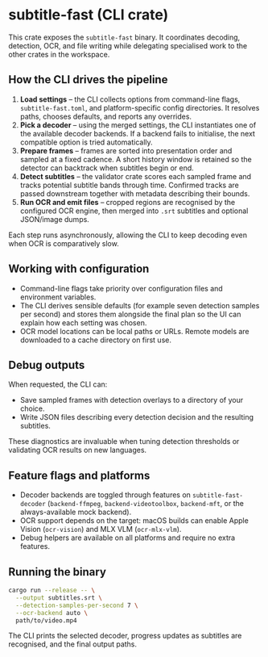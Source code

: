# subtitle-fast (CLI crate)

This crate exposes the `subtitle-fast` binary. It coordinates decoding, detection, OCR, and file writing while delegating
specialised work to the other crates in the workspace.

## How the CLI drives the pipeline

1. **Load settings** – the CLI collects options from command-line flags, `subtitle-fast.toml`, and platform-specific config
   directories. It resolves paths, chooses defaults, and reports any overrides.
2. **Pick a decoder** – using the merged settings, the CLI instantiates one of the available decoder backends. If a backend
   fails to initialise, the next compatible option is tried automatically.
3. **Prepare frames** – frames are sorted into presentation order and sampled at a fixed cadence. A short history window is
   retained so the detector can backtrack when subtitles begin or end.
4. **Detect subtitles** – the validator crate scores each sampled frame and tracks potential subtitle bands through time.
   Confirmed tracks are passed downstream together with metadata describing their bounds.
5. **Run OCR and emit files** – cropped regions are recognised by the configured OCR engine, then merged into `.srt`
   subtitles and optional JSON/image dumps.

Each step runs asynchronously, allowing the CLI to keep decoding even when OCR is comparatively slow.

## Working with configuration

- Command-line flags take priority over configuration files and environment variables.
- The CLI derives sensible defaults (for example seven detection samples per second) and stores them alongside the final
  plan so the UI can explain how each setting was chosen.
- OCR model locations can be local paths or URLs. Remote models are downloaded to a cache directory on first use.

## Debug outputs

When requested, the CLI can:

- Save sampled frames with detection overlays to a directory of your choice.
- Write JSON files describing every detection decision and the resulting subtitles.

These diagnostics are invaluable when tuning detection thresholds or validating OCR results on new languages.

## Feature flags and platforms

- Decoder backends are toggled through features on `subtitle-fast-decoder` (`backend-ffmpeg`, `backend-videotoolbox`,
  `backend-mft`, or the always-available mock backend).
- OCR support depends on the target: macOS builds can enable Apple Vision (`ocr-vision`) and MLX VLM (`ocr-mlx-vlm`).
- Debug helpers are available on all platforms and require no extra features.

## Running the binary

```bash
cargo run --release -- \
  --output subtitles.srt \
  --detection-samples-per-second 7 \
  --ocr-backend auto \
  path/to/video.mp4
```

The CLI prints the selected decoder, progress updates as subtitles are recognised, and the final output paths.
